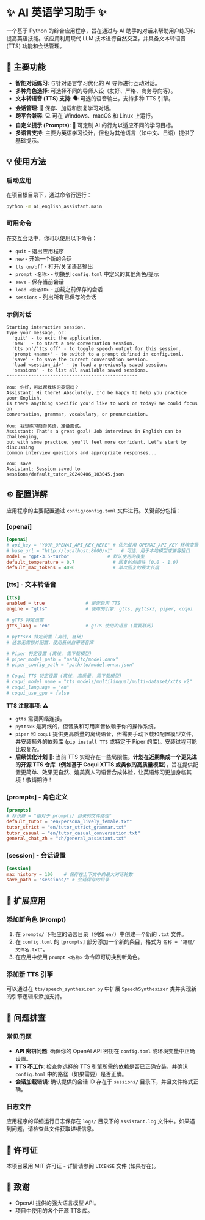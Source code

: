 # ✨ AI 英语学习助手 ✨

一个基于 Python 的综合应用程序，旨在通过与 AI 助手的对话来帮助用户练习和提高英语技能。该应用利用现代 LLM 技术进行自然交互，并具备文本转语音 (TTS) 功能和会话管理。

## 🚀 主要功能

- **智能对话练习**: 与针对语言学习优化的 AI 导师进行互动对话。
- **多种角色选择**: 可选择不同的导师人设（友好、严格、商务导向等）。
- **文本转语音 (TTS) 支持**: 🗣️ 可选的语音输出，支持多种 TTS 引擎。
- **会话管理**: 💾 保存、加载和恢复学习对话。
- **跨平台兼容**: 💻 可在 Windows、macOS 和 Linux 上运行。
- **自定义提示 (Prompts)**: 🔧 可定制 AI 的行为以适应不同的学习目标。
- **多语言支持**: 主要为英语学习设计，但也为其他语言（如中文、日语）提供了基础提示。

## 💡 使用方法

### 启动应用

在项目根目录下，通过命令行运行：

```bash
python -m ai_english_assistant.main
```

### 可用命令

在交互会话中，你可以使用以下命令：

-   `quit` - 退出应用程序
-   `new` - 开始一个新的会话
-   `tts on/off` - 打开/关闭语音输出
-   `prompt <名称>` - 切换到 `config.toml` 中定义的其他角色/提示
-   `save` - 保存当前会话
-   `load <会话ID>` - 加载之前保存的会话
-   `sessions` - 列出所有已保存的会话

### 示例对话

```
Starting interactive session.
Type your message, or:
  'quit' - to exit the application.
  'new'  - to start a new conversation session.
  'tts on'/'tts off' - to toggle speech output for this session.
  'prompt <name>' - to switch to a prompt defined in config.toml.
  'save' - to save the current conversation session.
  'load <session_id>' - to load a previously saved session.
  'sessions' - to list all available saved sessions.
------------------------------------------------

You: 你好，可以帮我练习英语吗？
Assistant: Hi there! Absolutely, I'd be happy to help you practice your English. 
Is there anything specific you'd like to work on today? We could focus on 
conversation, grammar, vocabulary, or pronunciation.

You: 我想练习商务英语，准备面试。
Assistant: That's a great goal! Job interviews in English can be challenging, 
but with some practice, you'll feel more confident. Let's start by discussing 
common interview questions and appropriate responses...

You: save
Assistant: Session saved to sessions/default_tutor_20240406_103045.json
```
## ⚙️ 配置详解

应用程序的主要配置通过 `config/config.toml` 文件进行。关键部分包括：

### [openai]

```toml
[openai]
# api_key = "YOUR_OPENAI_API_KEY_HERE" # 优先使用 OPENAI_API_KEY 环境变量
# base_url = "http://localhost:8000/v1"   # 可选，用于本地模型或兼容接口
model = "gpt-3.5-turbo"              # 默认使用的模型
default_temperature = 0.7              # 回复的创造性 (0.0 - 1.0)
default_max_tokens = 4096              # 单次回复的最大长度
```

### [tts] - 文本转语音

```toml
[tts]
enabled = true               # 是否启用 TTS
engine = "gtts"              # 使用的引擎: gtts, pyttsx3, piper, coqui

# gTTS 特定设置
gtts_lang = "en"             # gTTS 使用的语言 (需要联网)

# pyttsx3 特定设置 (离线, 基础)
# 通常无需额外配置，使用系统自带语音库

# Piper 特定设置 (离线, 需下载模型)
# piper_model_path = "path/to/model.onnx"
# piper_config_path = "path/to/model.onnx.json"

# Coqui TTS 特定设置 (离线, 高质量, 需下载模型)
# coqui_model_name = "tts_models/multilingual/multi-dataset/xtts_v2"
# coqui_language = "en"
# coqui_use_gpu = false
```
**TTS 注意事项**: ⚠️
- `gtts` 需要网络连接。
- `pyttsx3` 是离线的，但音质和可用声音依赖于你的操作系统。
- `piper` 和 `coqui` 提供更高质量的离线语音，但需要手动下载和配置模型文件，并安装额外的依赖库 (`pip install TTS` 或特定于 Piper 的库)。安装过程可能比较复杂。
- **后续优化计划** 🚀: 当前 TTS 实现存在一些局限性。**计划在近期集成一个更先进的开源 TTS 仓库（例如基于 Coqui XTTS 或类似的高质量模型）**，旨在提供配置更简单、效果更自然、媲美真人的语音合成体验，让英语练习更加身临其境！敬请期待！

### [prompts] - 角色定义

```toml
[prompts]
# 标识符 = "相对于 prompts/ 目录的文件路径"
default_tutor = "en/persona_lively_female.txt"
tutor_strict = "en/tutor_strict_grammar.txt"
tutor_casual = "en/tutor_casual_conversation.txt"
general_chat_zh = "zh/general_assistant.txt"
```

### [session] - 会话设置

```toml
[session]
max_history = 100    # 保存在上下文中的最大对话轮数
save_path = "sessions/" # 会话保存的目录
```

## 🧩 扩展应用

### 添加新角色 (Prompt)

1.  在 `prompts/` 下相应的语言目录（例如 `en/`）中创建一个新的 `.txt` 文件。
2.  在 `config.toml` 的 `[prompts]` 部分添加一个新的条目，格式为 `名称 = "路径/文件名.txt"`。
3.  在应用中使用 `prompt <名称>` 命令即可切换到新角色。

### 添加新 TTS 引擎

可以通过在 `tts/speech_synthesizer.py` 中扩展 `SpeechSynthesizer` 类并实现新的引擎逻辑来添加支持。

## 🐛 问题排查

### 常见问题

-   **API 密钥问题**: 确保你的 OpenAI API 密钥在 `config.toml` 或环境变量中正确设置。
-   **TTS 不工作**: 检查你选择的 TTS 引擎所需的依赖是否已正确安装，并确认 `config.toml` 中的路径（如果需要）是否正确。
-   **会话加载错误**: 确认提供的会话 ID 存在于 `sessions/` 目录下，并且文件格式正确。

### 日志文件

应用程序的详细运行日志保存在 `logs/` 目录下的 `assistant.log` 文件中。如果遇到问题，请检查此文件获取详细信息。

## 📄 许可证

本项目采用 MIT 许可证 - 详情请参阅 `LICENSE` 文件 (如果存在)。

## 🙏 致谢

-   OpenAI 提供的强大语言模型 API。
-   项目中使用的各个开源 TTS 库。 